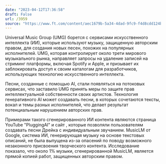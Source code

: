 ```yaml
---
date: "2023-04-12T17:36:58"
draft: False
url: /3959
source: "https://www.ft.com/content/aec1679b-5a34-4dad-9fc9-f4d8cdd124b9"
---
```


Universal Music Group (UMG) борется с сервисами искусственного интеллекта (ИИ), которые используют музыку, защищенную авторским правом, для создания новых песен, похожих на популярных исполнителей. UMG, которая контролирует около трети мирового музыкального рынка, направляет запросы на удаление записей на стриминг платформы, включая Spotify и Apple, и призывает их заблокировать доступ к своим каталогам для разработчиков, использующих технологию искусственного интеллекта.

Песни, созданные с помощью AI, стали появляться на потоковых сервисах, что заставило UMG принять меры по защите прав интеллектуальной собственности своих артистов. Технология генеративного AI может создавать песни, в которых сочетаются тексты, вокал и темы разных исполнителей, что делает результат потенциальным нарушением авторских прав.

Примерами такого сгенерированного ИИ контента являются страница YouTube "PluggingAI" и сайт , которые позволяли пользователям создавать песни Дрейка с индивидуальным звучанием. MusicLM от Google, система ИИ, генерирующая музыку на основе текстовых описаний, не была выпущена из-за опасений по поводу возможного незаконного присвоения творческого контента. Исследование показало, что около 1% музыки, сгенерированной MusicLM, является прямой копией работ, защищенных авторским правом.
